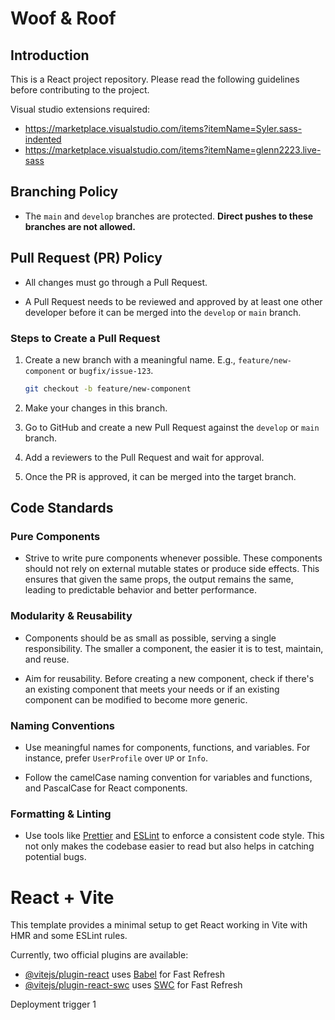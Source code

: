 #  Woof & Roof

## Introduction

This is a React project repository. Please read the following guidelines before contributing to the project.


Visual studio extensions required:
- https://marketplace.visualstudio.com/items?itemName=Syler.sass-indented
- https://marketplace.visualstudio.com/items?itemName=glenn2223.live-sass

## Branching Policy

- The `main` and `develop` branches are protected. **Direct pushes to these branches are not allowed.**

## Pull Request (PR) Policy

- All changes must go through a Pull Request.

- A Pull Request needs to be reviewed and approved by at least one other developer before it can be merged into the `develop` or `main` branch.

### Steps to Create a Pull Request

1. Create a new branch with a meaningful name. E.g., `feature/new-component` or `bugfix/issue-123`.

    ```bash
    git checkout -b feature/new-component
    ```

2. Make your changes in this branch.

3. Go to GitHub and create a new Pull Request against the `develop` or `main` branch.

4. Add a reviewers to the Pull Request and wait for approval.

5. Once the PR is approved, it can be merged into the target branch.

## Code Standards

### Pure Components

- Strive to write pure components whenever possible. These components should not rely on external mutable states or produce side effects. This ensures that given the same props, the output remains the same, leading to predictable behavior and better performance.
  
### Modularity & Reusability

- Components should be as small as possible, serving a single responsibility. The smaller a component, the easier it is to test, maintain, and reuse.
  
- Aim for reusability. Before creating a new component, check if there's an existing component that meets your needs or if an existing component can be modified to become more generic.

### Naming Conventions

- Use meaningful names for components, functions, and variables. For instance, prefer `UserProfile` over `UP` or `Info`.

- Follow the camelCase naming convention for variables and functions, and PascalCase for React components.

### Formatting & Linting

- Use tools like [Prettier](https://prettier.io/) and [ESLint](https://eslint.org/) to enforce a consistent code style. This not only makes the codebase easier to read but also helps in catching potential bugs.

# React + Vite

This template provides a minimal setup to get React working in Vite with HMR and some ESLint rules.

Currently, two official plugins are available:

- [@vitejs/plugin-react](https://github.com/vitejs/vite-plugin-react/blob/main/packages/plugin-react/README.md) uses [Babel](https://babeljs.io/) for Fast Refresh
- [@vitejs/plugin-react-swc](https://github.com/vitejs/vite-plugin-react-swc) uses [SWC](https://swc.rs/) for Fast Refresh


Deployment trigger 1

